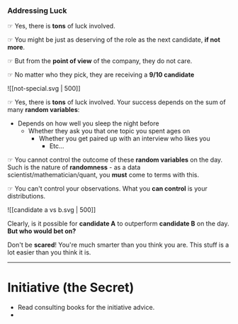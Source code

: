 ### Addressing Luck

☞ Yes, there is **tons** of luck involved. 

☞ You might be just as deserving of the role as the next candidate, **if not more**. 

☞ But from the **point of view** of the company, they do not care. 

☞ No matter who they pick, they are receiving a **9/10 candidate**

![[not-special.svg | 500]]

☞ Yes, there is **tons** of luck involved. Your success depends on the sum of many **random variables**:
- Depends on how well you sleep the night before
	- Whether they ask you that one topic you spent ages on
		- Whether you get paired up with an interview who likes you
			- Etc...

☞ You cannot control the outcome of these **random variables** on the day. Such is the nature of **randomness** - as a data scientist/mathematician/quant, you **must** come to terms with this.

☞ You can't control your observations. What you **can control** is your distributions. 

![[candidate a vs b.svg | 500]]


Clearly, is it possible for **candidate A** to outperform **candidate B** on the day. **But who would bet on?**

Don't be **scared**! You're much smarter than you think you are. This stuff is a lot easier than you think it is. 

---


# Initiative (the Secret)

- Read consulting books for the initiative advice. 
- 